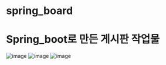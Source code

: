 # spring_board
# Spring_boot로 만든 게시판 작업물
![image](https://github.com/user-attachments/assets/5ac7561a-6cc7-4e9e-b6a0-819e511e1919)
![image](https://github.com/user-attachments/assets/1b3b4752-d6fb-415b-953b-163596e6f5df)
![image](https://github.com/user-attachments/assets/cae28dbe-cff4-4241-b6a8-0aaf8e12e769)
